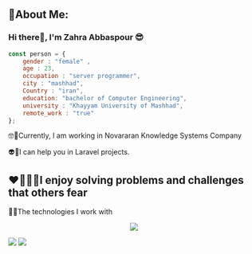 🌟About Me:
-------------------------
### Hi there👋, I'm Zahra Abbaspour 😎  
```javascript
const person = {
    gender : "female" ,
    age : 23,
    occupation : "server programmer",
    city : "mashhad",
    Country : "iran",
    education: "bachelor of Computer Engineering",
    university : "Khayyam University of Mashhad",
    remote_work : "true"
};
```

🤓🤜Currently, I am working in Novararan Knowledge Systems Company

👽🧠I can help you in Laravel projects.

❤️‍🔥👩‍💻**I enjoy solving problems and challenges that others fear**
----------

👾🤞The technologies I work with
<p align="center">
  <a href="https://skillicons.dev">
    <img src="https://skillicons.dev/icons?i=git,js,docker,laravel,php,nodejs,npm,regex,postman,redis" />
  </a>
</p>

<img src ='https://github-readme-stats.vercel.app/api?username=zahraabbaspour&show_icons=true&theme=highcontrast' />
<img src = 'https://github-readme-stats.vercel.app/api/top-langs/?username=zahraabbaspour&hide_progress=true'/>

